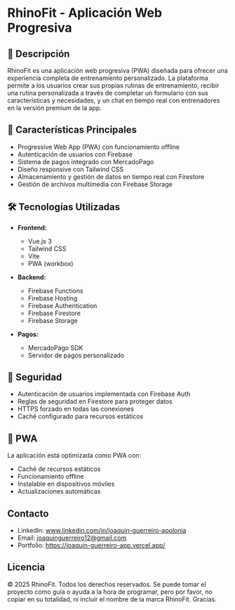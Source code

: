 # RhinoFit - Aplicación Web Progresiva

## 📱 Descripción
RhinoFit es una aplicación web progresiva (PWA) diseñada para ofrecer una experiencia completa de entrenamiento personalizado. La plataforma permite a los usuarios crear sus propias rutinas de entrenamiento, recibir una rutina personalizada a través de completar un formulario con sus características y necesidades, y un chat en tiempo real con entrenadores en la versión premium de la app.

## 🚀 Características Principales
- Progressive Web App (PWA) con funcionamiento offline
- Autenticación de usuarios con Firebase
- Sistema de pagos integrado con MercadoPago
- Diseño responsive con Tailwind CSS
- Almacenamiento y gestión de datos en tiempo real con Firestore
- Gestión de archivos multimedia con Firebase Storage

## 🛠️ Tecnologías Utilizadas
- **Frontend:**
  - Vue.js 3
  - Tailwind CSS
  - Vite
  - PWA (workbox)
  
- **Backend:**
  - Firebase Functions
  - Firebase Hosting
  - Firebase Authentication
  - Firebase Firestore
  - Firebase Storage

- **Pagos:**
  - MercadoPago SDK
  - Servidor de pagos personalizado

## 🔐 Seguridad
- Autenticación de usuarios implementada con Firebase Auth
- Reglas de seguridad en Firestore para proteger datos
- HTTPS forzado en todas las conexiones
- Caché configurado para recursos estáticos

## 📱 PWA
La aplicación está optimizada como PWA con:
- Caché de recursos estáticos
- Funcionamiento offline
- Instalable en dispositivos móviles
- Actualizaciones automáticas

## Contacto
- LinkedIn: www.linkedin.com/in/joaquin-guerreiro-apolonia
- Email: joaquinguerreiro12@gmail.com
- Portfolio: https://joaquin-guerreiro-app.vercel.app/

## Licencia
© 2025 RhinoFit. Todos los derechos reservados.
Se puede tomar el proyecto como guía o ayuda a la hora de programar, pero por favor, no copiar en su totalidad, ni incluir el nombre de la marca RhinoFit. Gracias.
